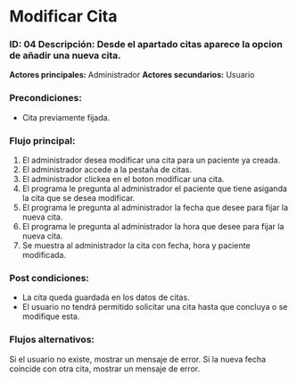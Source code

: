 # Modificar Cita

### ID: 04 Descripción: Desde el apartado citas aparece la opcion de añadir una nueva cita.


 **Actores principales:** Administrador
 **Actores secundarios:** Usuario

### Precondiciones:
- Cita previamente fijada.
### Flujo principal:

  1. El administrador desea modificar una cita para un paciente ya creada.
  2. El administrador accede a la pestaña de citas.
  3. El administrador clickea en el boton modificar una cita.
  4. El programa le pregunta al administrador el paciente que tiene asiganda la cita que se desea modificar.
  5. El programa le pregunta al administrador la fecha que desee para fijar la nueva cita.
  6. El programa le pregunta al administrador la hora que desee para fijar la nueva cita.
  8. Se muestra al administrador la cita con fecha, hora y paciente modificada.


### Post condiciones:
- La cita queda guardada en los datos de citas.
- El usuario no tendrá permitido solicitar una cita hasta que concluya o se modifique esta.


### Flujos alternativos:
Si el usuario no existe, mostrar un mensaje de error.
Si la nueva fecha coincide con otra cita, mostrar un mensaje de error.
